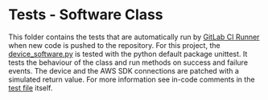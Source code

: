 # Tests - Software Class
This folder contains the tests that are automatically run by [GitLab CI Runner](https://docs.gitlab.com/runner/) when
new code is pushed to the repository.
For this project, the [device_software.py](../iot_core/software_class/device_software.py) is tested with the python 
default package unittest. It tests the behaviour of the class and run methods on success and failure events. The device
and the AWS SDK connections are patched with a simulated return value. For more information see in-code comments in the 
[test file](./test_device_software.py) itself.
